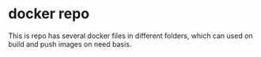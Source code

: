 # docker repo 
This is repo has several docker files in different folders, which can used on build and push images on need basis. 
